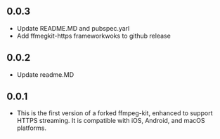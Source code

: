 


## 0.0.3
- Update README.MD and pubspec.yarl 
- Add ffmegkit-https frameworkwoks to github release

## 0.0.2
- Update readme.MD

## 0.0.1
- This is the first version of a forked ffmpeg-kit, enhanced to support HTTPS streaming. It is compatible with iOS, Android, and macOS platforms.